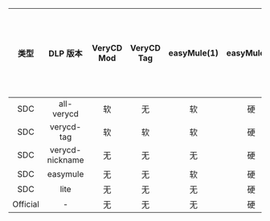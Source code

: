 ﻿类型 | DLP 版本 | VeryCD Mod | VeryCD Tag | easyMule(1) | easyMule(2) | 默认昵称的 VeryCD 和 easyMule(1) | 其他更多吸血驴 | 修正官方问题
:---: | :---: | :---: | :---: | :---: | :---: | :---: | :---: | :---:
SDC | all-verycd | 软 | 无 | 软 | 硬 | 不存在 | 是 | 是
SDC | verycd-tag | 软 | 软 | 软 | 硬 | 软 | 是 | 是
SDC | verycd-nickname | 无 | 无 | 无 | 硬 | 软 | 是 | 是
SDC | easymule | 无 | 无 | 软 | 硬 | 不存在 | 是 | 是
SDC | lite | 无 | 无 | 无 | 硬 | 不存在 | 是 | 是
Official | - | 无 | 无 | 无 | 硬 | 不存在 | 无 | 否
